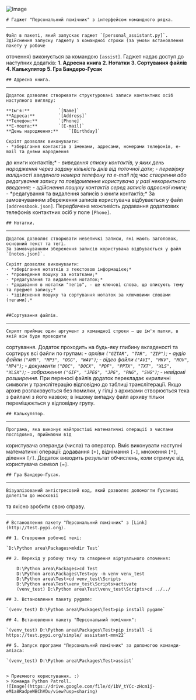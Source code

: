 ![Image](https://www.python.org/static/favicon.ico)

    # Гаджет "Персональний помічник" з інтерфейсом командного рядка.

---

    Файл в пакеті, який запускає гаджет `[personal_assistant.py]`.
    Здійснення запуску гаджету з командної строки (за умови встановлення пакету у робоче

оточення) виконується за командою `[assist]`.
Гаджет надає доступ до наступних додатків:
**1. Адресна книга**
**2. Нотатки**
**3. Сортування файлів**
**4. Калькулятор**
**5. Гра Бандеро-Гусак**

    ## Адресна книга.

---

    Додаток дозволяє створювати структуровані записи контактних осіб наступного вигляду:

    **Ім'я:**			`[Name]`
    **Адреса:**			`[Address]`
    **Телефон:**		`[Phone]`
    **Е-пошта:**		`[E-mail]`
    **День народження:**	`[Birthday]`

    Скріпт дозволяє виконуваити:
    - *зберігання контактів з іменами, адресами, номерами телефонів, e-mail та днями народження

до книги контактів;* - *виведення списку контактів, у яких день народження через задану кількість днів від
поточної дати;* - *перевірку валідності введеного номера телефону та e-mail під час створення або редагування
запису та повідомлення користувача у разі некоректного введення;* - *здійснення пошуку контактів серед записів адресної книги;* - *редагування та видалення записів з книги контактів;\*
За замовчуванням збереження записів користувача відбувається у файл `[addressbook.json]`.
Передбачена можливість додавання додаткових телефонів контактних осіб у поле `[Phone]`.

    ## Нотатки.

---

    Додаток дозволяє створювати невеличкі записи, які мають заголовок, основний текст та тегі.
    За замовчуванням збереження записів користувача відбувається у файл `[notes.json]`.

    Скріпт дозволяє виконуваити:
    - *зберігання нотатків з текстовою інформацією;*
    - *проведення пошуку за нотатками;*
    - *редагування та видалення нотаток;*
    - *додавання в нотатки "тегів", - це ключові слова, що описують тему та предмет запису;*
    - *здійснення пошуку та сортування нотаток за ключовими словами (тегами).*


    ##Сортування файлів.

---

    Скрипт приймає один аргумент з командної строки — це ім'я папки, в якій він буде проводити

сортування. Додаток проходить на будь-яку глибину вкладеності та сортирує всі файли по групам: - _архіви `("GZTAR", "TAR", "ZIP")`;_ - _аудіо файли `("AMR", "MP3", "OGG", "WAV")`;_ - _відео файли `("AVI", "MKV", "MOV", "MP4")`;_ - _документи `("DOC", "DOCX", "PDF", "PPTX", "TXT", "XLS", "XLSX")`;_ - _зображення `("GIF", "JPEG", "JPG", "PNG", "SVG")`;_ - _невідомі розширення._
При переносі файлів додаток перекладає кириличні символи у транслітерацію відповідно до
таблиці транслітерації. Якщо архив розпаковується без помилки, у гілці з архивами створюється
тека з файламі з його назвою; в іншому випадку файл архиву тільки переміщюється у відповідну
групу.

    ## Калькулятор.

---

    Програма, яка виконує найпростіші математичні операції з числами послідовно, приймаючи від

користувача операнди (числа) та оператор. Вміє виконувати наступні математичні операції:
додавання `[+]`, віднімання `[-]`, множення `[*]`, ділення `[/]`. Додаток виводить результат
обчислень, коли отримує від користувача символ `[=]`.

    ## Гра Бандеро-Гусак.

---

    Візуалізований антістресовий код, який дозволяє допомогти Гусакові долетіти до московії

та якісно зробити свою справу.

---

    # Встановлення пакету "Персональний помічник" з [Link](http://test.pypi.org).

    ## 1. Створення робочої текі:

    `D:\Python area\Packages>mkdir Test`

    ## 2. Перехід у робочу теку та створення віртуального оточення:

```
    D:\Python area\Packages>cd Test
    D:\Python area\Packages\Test>py -m venv venv_test
    D:\Python area\Test>cd venv_test\Scripts
    D:\Python area\Test\venv_test\Scripts>activate
    (venv_test) D:\Python area\Test\venv_test\Scripts>cd ../../
```

    ## 3. Встановлення пакету pygame:

    `(venv_test) D:\Python area\Packages\Test>pip install pygame`

    ## 4. Встановлення пакету "Персональний помічник":

    `(venv_test) D:\Python area\Packages\Test>pip install -i https://test.pypi.org/simple/ assistant-mmv22`

    ## 5. Запуск програми "Персональний помічник" за допомогою команди-аліаса:

    `(venv_test) D:\Python area\Packages\Test>assist`


    > Приємного користування. :)
    > Команда Python Patroll.
    ![Image](https://drive.google.com/file/d/1bV_tYCc-zHcm1j-eM1a8RadpeWBChVDu/view?usp=sharing)
